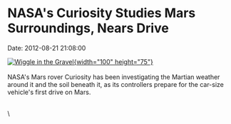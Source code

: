 NASA\'s Curiosity Studies Mars Surroundings, Nears Drive
========================================================

Date: 2012-08-21 21:08:00

[![Wiggle in the
Gravel](http://www.jpl.nasa.gov/images/msl/20120821/pia16087-th.gif){width="100"
height="75"}](http://www.jpl.nasa.gov/news/news.cfm?release=2012-254&rn=news.xml&rst=3483)\
\
NASA\'s Mars rover Curiosity has been investigating the Martian weather
around it and the soil beneath it, as its controllers prepare for the
car-size vehicle\'s first drive on Mars.

\
\
